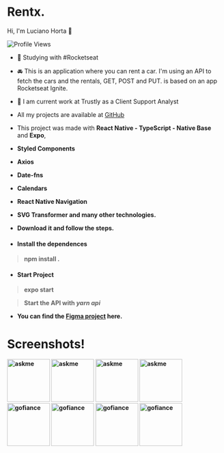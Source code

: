 <h1 align="left">
  Rentx.
</h1>
<p align="left"> Hi, I'm Luciano Horta 🖖 </p>
<p> <img src="https://komarev.com/ghpvc/?username=auadmendes&color=yellow" alt="Profile Views" /> </p>

- 🚀 Studying with #Rocketseat
- 🚘 This is an application where you can rent a car. I'm using an API to fetch the cars and the rentals, GET, POST and PUT.
is based on an app Rocketseat Ignite. 

- 💾 I am current work at Trustly as a Client Support Analyst
- All my projects are available at [GitHub](https://github.com/auadmendes)


- This project was made with <b>React Native - TypeScript - Native Base</b> and <b>Expo</b>,
- <b>Styled Components<b>
- <b>Axios<b>
- <b>Date-fns<b>
- <b>Calendars<b>
- <b>React Native Navigation<b>
- <b>SVG Transformer<b> and many other technologies.
- Download it and follow the steps.

- <h4> Install the dependences </h4>

> npm install .

- <h4> Start Project </h4>

> expo start
  
> Start the API with *yarn api*

- You can find the [Figma project](https://www.figma.com/file/4ojyGi2mGuQaGK0sUHMAqB/RentX-Ignite?node-id=22%3A583) here.



# Screenshots!




<div class="row"> 
 <div class="column">
  <img width="100" alt="askme" src="https://user-images.githubusercontent.com/5294488/188036165-9ff0cb02-3600-40f9-a388-d1ca158d4060.PNG">
  <img width="100" alt="askme" src="https://user-images.githubusercontent.com/5294488/188036172-59ee31c0-492c-44e2-8f15-815487ad6d12.PNG">
  <img width="100" alt="askme" src="https://user-images.githubusercontent.com/5294488/188036173-5ec01e47-60f7-4114-abc2-0fc03f026b4e.PNG">
  <img width="100" alt="askme" src="https://user-images.githubusercontent.com/5294488/188036177-44509fbb-8416-4c8b-a449-824a19b39b4c.PNG">
  
  </div>
  <div class="column">
  <img width="100" alt="gofiance" src="https://user-images.githubusercontent.com/5294488/188036179-e3830991-ce71-4ba5-97fb-33a5cde84095.PNG">
  <img width="100" alt="gofiance" src="https://user-images.githubusercontent.com/5294488/188036180-917e37ad-58fe-4dd1-9887-fc35f9e7514b.PNG">   
  <img width="100" alt="gofiance" src="https://user-images.githubusercontent.com/5294488/188036182-ce8aa8a3-e0cf-43f8-bc94-a26eda5f91a0.PNG"> 
  <img width="100" alt="gofiance" src="https://user-images.githubusercontent.com/5294488/188036185-8cdf1dda-ed14-4dd5-b7ca-2057d8a75c45.PNG">
    
 </div>
 </div>
